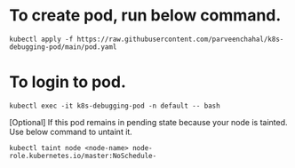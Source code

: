 # To create pod, run below command.
```
kubectl apply -f https://raw.githubusercontent.com/parveenchahal/k8s-debugging-pod/main/pod.yaml
```

# To login to pod.
```
kubectl exec -it k8s-debugging-pod -n default -- bash
```

[Optional] If this pod remains in pending state because your node is tainted. Use below command to untaint it.
```
kubectl taint node <node-name> node-role.kubernetes.io/master:NoSchedule-
```
